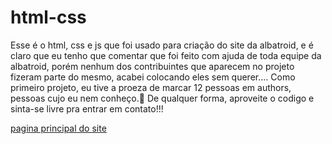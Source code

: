# html-css
Esse é o html, css e js que foi usado para criação do site da albatroid, e é claro que eu tenho que comentar que foi feito com ajuda de toda equipe da albatroid, porém nenhum dos contribuintes que aparecem no projeto fizeram parte do mesmo, acabei colocando eles sem querer.... Como primeiro projeto, eu tive a proeza de marcar 12 pessoas em authors, pessoas cujo eu nem conheço.🤡 
De qualquer forma, aproveite o codigo e sinta-se livre pra entrar em contato!!!

<a href="https://filipe-william.github.io/albatroid/paginas/index.html"> pagina principal do site 